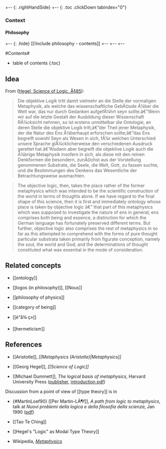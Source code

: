 
+-- {: .rightHandSide}
+-- {: .toc .clickDown tabindex="0"}
### Context
#### Philosophy
+-- {: .hide}
[[!include philosophy - contents]]
=--
=--
=--

#Contents#
* table of contents
{:toc}

## Idea

From ([Hegel, Science of Logic, Â§85](Science+of+Logic#85)):

> Die objektive Logik tritt damit vielmehr an die Stelle der vormaligen Metaphysik, als welche das wissenschaftliche GebÃ¤ude Ã¼ber die Welt war, das nur durch Gedanken aufgefÃ¼hrt seyn sollte.â€”Wenn wir auf die letzte Gestalt der Ausbildung dieser Wissenschaft RÃ¼cksicht nehmen, so ist erstens unmittelbar die Ontologie, an deren Stelle die objektive Logik tritt,â€”der Theil jener Metaphysik, der die Natur des Ens Ã¼berhaupt erforschen sollte;â€”das Ens begreift sowohl Seyn als Wesen in sich, fÃ¼r welchen Unterschied unsere Sprache glÃ¼cklicherweise den verschiedenen Ausdruck gerettet hat.â€”Alsdann aber begreift die objektive Logik auch die Ã¼brige Metaphysik insofern in sich, als diese mit den reinen Denkformen die besondern, zunÃ¤chst aus der Vorstellung genommenen Substrate, die Seele, die Welt, Gott, zu fassen suchte, und die Bestimmungen des Denkens das Wesentliche der Betrachtungsweise ausmachten. 

> The objective logic, then, takes the place rather of the former metaphysics which was intended to be the scientific construction of the world in terms of thoughts alone. If we have regard to the final shape of this science, then it is first and immediately ontology whose place is taken by objective logic â€” that part of this metaphysics which was supposed to investigate the nature of ens in general; ens comprises both being and essence, a distinction for which the German language has fortunately preserved different terms. But further, objective logic also comprises the rest of metaphysics in so far as this attempted to comprehend with the forms of pure thought particular substrata taken primarily from figurate conception, namely the soul, the world and God; and the determinations of thought constituted what was essential in the mode of consideration. 


## Related concepts

* [[ontology]]

* [[logos (in philosophy)]], [[Nous]]

* [[philosophy of physics]]

* [[category of being]]

* [[é“å¾·ç»]]

* [[hermeticism]]


## References

* [[Aristotle]], _[[Metaphysics (Aristotle)|Metaphysics]]_

* [[Georg Hegel]], _[[Science of Logic]]_

* [[Michael Dummett]], _The logical basis of metaphysics_, Harvard University Press ([publisher](http://www.hup.harvard.edu/catalog.php?isbn=9780674537866), [introduction pdf](http://philosophy.fas.nyu.edu/docs/IO/27735/Dummett.pdf))

Discussion from a point of view of [[type theory]] is in

* {#MartinLoef90} [[Per Martin-LÃ¶f]], _A path from logic to metaphysics_, talk at _Nuovi problemi della logica e della filosofia della scienza_, Jan 1990 ([pdf](https://github.com/michaelt/martin-lof/raw/master/pdfs/A-path-from-logic-to-metaphysics-1991.pdf))


* [[Tao Te Ching]]

* [[Hegel's "Logic" as Modal Type Theory]]

* Wikipedia, _[Metaphysics](http://en.wikipedia.org/wiki/Metaphysics)_